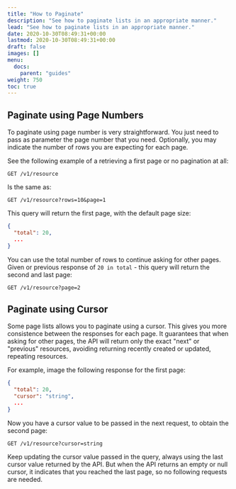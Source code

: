 ```yaml
---
title: "How to Paginate"
description: "See how to paginate lists in an appropriate manner."
lead: "See how to paginate lists in an appropriate manner."
date: 2020-10-30T08:49:31+00:00
lastmod: 2020-10-30T08:49:31+00:00
draft: false
images: []
menu:
  docs:
    parent: "guides"
weight: 750
toc: true
---
```


## Paginate using Page Numbers

To paginate using page number is very straightforward. You just need to pass as parameter the 
page number that you need. Optionally, you may indicate the number of rows you are expecting for each page.

See the following example of a retrieving a first page or no pagination at all:

`GET /v1/resource`

Is the same as:

`GET /v1/resource?rows=10&page=1`

This query will return the first page, with the default page size:

```json
{
  "total": 20,
  ...
}
```

You can use the total number of rows to continue asking for other pages. 
Given or previous response of `20 in total` - this query will return the second and last page:

`GET /v1/resource?page=2`

## Paginate using Cursor

Some page lists allows you to paginate using a cursor. This gives you more consistence between the
responses for each page. It guarantees that when asking for other pages, the API will return only 
the exact "next" or "previous" resources, avoiding returning recently created or updated, repeating resources.

For example, image the following response for the first page:

```json
{
  "total": 20,
  "cursor": "string",
  ...
}
```

Now you have a cursor value to be passed in the next request, to obtain the second page:

`GET /v1/resource?cursor=string`

Keep updating the cursor value passed in the query, always using the last cursor value returned by the API.
But when the API returns an empty or null cursor, it indicates that you reached the last page, so no following requests are needed.
